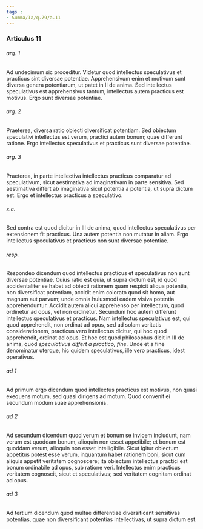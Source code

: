 ```yaml
---
tags : 
- Summa/Ia/q.79/a.11
---
```


### Articulus 11

###### arg. 1
Ad undecimum sic proceditur. Videtur quod intellectus speculativus et practicus sint diversae potentiae. Apprehensivum enim et motivum sunt diversa genera potentiarum, ut patet in II de anima. Sed intellectus speculativus est apprehensivus tantum, intellectus autem practicus est motivus. Ergo sunt diversae potentiae.

###### arg. 2
Praeterea, diversa ratio obiecti diversificat potentiam. Sed obiectum speculativi intellectus est verum, practici autem bonum; quae differunt ratione. Ergo intellectus speculativus et practicus sunt diversae potentiae.

###### arg. 3
Praeterea, in parte intellectiva intellectus practicus comparatur ad speculativum, sicut aestimativa ad imaginativam in parte sensitiva. Sed aestimativa differt ab imaginativa sicut potentia a potentia, ut supra dictum est. Ergo et intellectus practicus a speculativo.

###### s.c.
Sed contra est quod dicitur in III de anima, quod intellectus speculativus per extensionem fit practicus. Una autem potentia non mutatur in aliam. Ergo intellectus speculativus et practicus non sunt diversae potentiae.

###### resp.
Respondeo dicendum quod intellectus practicus et speculativus non sunt diversae potentiae. Cuius ratio est quia, ut supra dictum est, id quod accidentaliter se habet ad obiecti rationem quam respicit aliqua potentia, non diversificat potentiam, accidit enim colorato quod sit homo, aut magnum aut parvum; unde omnia huiusmodi eadem visiva potentia apprehenduntur. Accidit autem alicui apprehenso per intellectum, quod ordinetur ad opus, vel non ordinetur. Secundum hoc autem differunt intellectus speculativus et practicus. Nam intellectus speculativus est, qui quod apprehendit, non ordinat ad opus, sed ad solam veritatis considerationem, practicus vero intellectus dicitur, qui hoc quod apprehendit, ordinat ad opus. Et hoc est quod philosophus dicit in III de anima, quod *speculativus differt a practico, fine*. Unde et a fine denominatur uterque, hic quidem speculativus, ille vero practicus, idest operativus.

###### ad 1
Ad primum ergo dicendum quod intellectus practicus est motivus, non quasi exequens motum, sed quasi dirigens ad motum. Quod convenit ei secundum modum suae apprehensionis.

###### ad 2
Ad secundum dicendum quod verum et bonum se invicem includunt, nam verum est quoddam bonum, alioquin non esset appetibile; et bonum est quoddam verum, alioquin non esset intelligibile. Sicut igitur obiectum appetitus potest esse verum, inquantum habet rationem boni, sicut cum aliquis appetit veritatem cognoscere; ita obiectum intellectus practici est bonum ordinabile ad opus, sub ratione veri. Intellectus enim practicus veritatem cognoscit, sicut et speculativus; sed veritatem cognitam ordinat ad opus.

###### ad 3
Ad tertium dicendum quod multae differentiae diversificant sensitivas potentias, quae non diversificant potentias intellectivas, ut supra dictum est.

